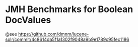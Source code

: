 # JMH Benchmarks for Boolean DocValues
@see https://github.com/dmnm/lucene-solr/commit/4c8614da5f1a1302f9048a9b9e1789c95fec1186
